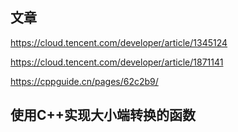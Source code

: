 ## 文章

https://cloud.tencent.com/developer/article/1345124

https://cloud.tencent.com/developer/article/1871141

https://cppguide.cn/pages/62c2b9/

## 使用C++实现大小端转换的函数

